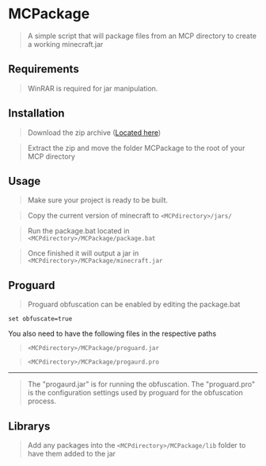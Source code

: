 # MCPackage
> A simple script that will package files from an MCP directory to create a working minecraft.jar

## Requirements
> WinRAR is required for jar manipulation.

## Installation
> Download the zip archive ([Located here](https://github.com/Hacksore/MCPackage/archive/master.zip))

> Extract the zip and move the folder MCPackage to the root of your MCP directory

## Usage
> Make sure your project is ready to be built.

> Copy the current version of minecraft to `<MCPdirectory>/jars/`

> Run the package.bat located in  `<MCPdirectory>/MCPackage/package.bat`

> Once finished it will output a jar in `<MCPdirectory>/MCPackage/minecraft.jar`

    
## Proguard 
> Proguard obfuscation can be enabled by editing the package.bat

    set obfuscate=true
You also need to have the following files in the respective paths

> `<MCPdirectory>/MCPackage/proguard.jar`

> `<MCPdirectory>/MCPackage/progaurd.pro`

___

> The "progaurd.jar" is for running the obfuscation. The "proguard.pro" is the configuration settings used by proguard for the obfuscation process.

## Librarys 
> Add any packages into the `<MCPdirectory>/MCPackage/lib` folder to have them added to the jar